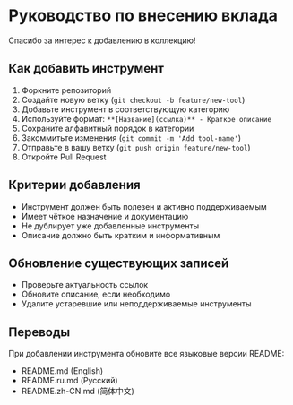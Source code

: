 # Руководство по внесению вклада

Спасибо за интерес к добавлению в коллекцию!

## Как добавить инструмент

1. Форкните репозиторий
2. Создайте новую ветку (`git checkout -b feature/new-tool`)
3. Добавьте инструмент в соответствующую категорию
4. Используйте формат: `**[Название](ссылка)** - Краткое описание`
5. Сохраните алфавитный порядок в категории
6. Закоммитьте изменения (`git commit -m 'Add tool-name'`)
7. Отправьте в вашу ветку (`git push origin feature/new-tool`)
8. Откройте Pull Request

## Критерии добавления

- Инструмент должен быть полезен и активно поддерживаемым
- Имеет чёткое назначение и документацию
- Не дублирует уже добавленные инструменты
- Описание должно быть кратким и информативным

## Обновление существующих записей

- Проверьте актуальность ссылок
- Обновите описание, если необходимо
- Удалите устаревшие или неподдерживаемые инструменты

## Переводы

При добавлении инструмента обновите все языковые версии README:
- README.md (English)
- README.ru.md (Русский)
- README.zh-CN.md (简体中文)
